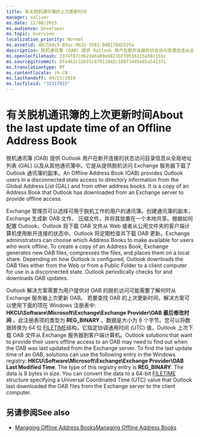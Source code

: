 ```yaml
---
title: 有关脱机通讯簿的上次更新时间
manager: soliver
ms.date: 12/08/2015
ms.audience: Developer
ms.topic: overview
localization_priority: Normal
ms.assetid: d8c554c5-89ac-9b32-5561-8d8178d2525a
description: 脱机通讯簿 (OAB) 提供 Outlook 用户在断开连接的状态访问目录信息从全局地址列表 (GAL) 以及从其他通讯簿中。
ms.openlocfilehash: 3374f87cd62d46a80ed823bff0516115a58c155c
ms.sourcegitcommit: 8fe462c32b91c87911942c188f3445e85a54137c
ms.translationtype: MT
ms.contentlocale: zh-CN
ms.lasthandoff: 04/23/2019
ms.locfileid: "32317015"
---
```

# <a name="about-the-last-update-time-of-an-offline-address-book"></a><span data-ttu-id="64876-103">有关脱机通讯簿的上次更新时间</span><span class="sxs-lookup"><span data-stu-id="64876-103">About the last update time of an Offline Address Book</span></span>

<span data-ttu-id="64876-p101">脱机通讯簿 (OAB) 提供 Outlook 用户在断开连接的状态访问目录信息从全局地址列表 (GAL) 以及从其他通讯簿中。它是从提供脱机访问 Exchange 服务器下载了 Outlook 通讯簿的副本。</span><span class="sxs-lookup"><span data-stu-id="64876-p101">An Offline Address Book (OAB) provides Outlook users in a disconnected state access to directory information from the Global Address List (GAL) and from other address books. It is a copy of an Address Book that Outlook has downloaded from an Exchange server to provide offline access.</span></span>
  
<span data-ttu-id="64876-p102">Exchange 管理员可以选择可用于脱机工作的用户的通讯簿。创建通讯簿的副本，Exchange 生成新 OAB 文件、 压缩文件，并将其放置在一个本地共享。根据如何配置 Outlook，Outlook 将下载 OAB 文件从 Web 或者从公用文件夹的客户端计算机使用断开连接的状态中。Outlook 将定期检查并下载 OAB 更新。</span><span class="sxs-lookup"><span data-stu-id="64876-p102">Exchange administrators can choose which Address Books to make available for users who work offline. To create a copy of an Address Book, Exchange generates new OAB files, compresses the files, and places them on a local share. Depending on how Outlook is configured, Outlook downloads the OAB files either from the Web or from a Public Folder to a client computer for use in a disconnected state. Outlook periodically checks for and downloads OAB updates.</span></span>
  
<span data-ttu-id="64876-p103">Outlook 解决方案需要为用户提供对 OAB 的脱机访问可能需要了解何时从 Exchange 服务器上次更新 OAB。 若要查找 OAB 的上次更新时间，解决方案可以使用下面的项在 Windows 注册表中: **HKCU\Software\Microsoft\Exchange\Exchange Provider\OAB 最后修改时间** 。此注册表项的类型为 **REG_BINARY** 。数据是大小为 8 个字节。您可以将数据转换为 64 位 [FILETIME](https://msdn.microsoft.com/library/9baf8a0e-59e3-4fbd-9616-2ec9161520d1%28Office.15%29.aspx)结构，它指定协调通用时间 (UTC) 值，Outlook 上次下载 OAB 文件从 Exchange 服务器到客户端计算机。</span><span class="sxs-lookup"><span data-stu-id="64876-p103">Outlook solutions that want to provide their users offline access to an OAB may need to find out when the OAB was last updated from the Exchange server. To find the last update time of an OAB, solutions can use the following entry in the Windows registry: **HKCU\Software\Microsoft\Exchange\Exchange Provider\OAB Last Modified Time**. The type of this registry entry is **REG_BINARY**. The data is 8 bytes in size. You can convert the data to a 64-bit [FILETIME](https://msdn.microsoft.com/library/9baf8a0e-59e3-4fbd-9616-2ec9161520d1%28Office.15%29.aspx) structure specifying a Universal Coordinated Time (UTC) value that Outlook last downloaded the OAB files from the Exchange server to the client computer.</span></span> 
  
## <a name="see-also"></a><span data-ttu-id="64876-115">另请参阅</span><span class="sxs-lookup"><span data-stu-id="64876-115">See also</span></span>

- [<span data-ttu-id="64876-116">Managing Offline Address Books</span><span class="sxs-lookup"><span data-stu-id="64876-116">Managing Offline Address Books</span></span>](https://msdn.microsoft.com/library/b7f26eca-b93b-4834-ba50-11febdefbb18.aspx)

